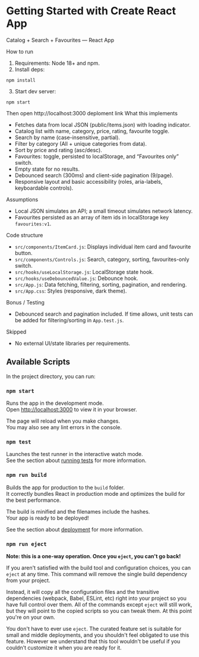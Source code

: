 # Getting Started with Create React App

Catalog + Search + Favourites — React App

How to run

1) Requirements: Node 18+ and npm.
2) Install deps:

```
npm install
```

3) Start dev server:

```
npm start
```

Then open http://localhost:3000
deploment link 
What this implements

- Fetches data from local JSON (public/items.json) with loading indicator.
- Catalog list with name, category, price, rating, favourite toggle.
- Search by name (case-insensitive, partial).
- Filter by category (All + unique categories from data).
- Sort by price and rating (asc/desc).
- Favourites: toggle, persisted to localStorage, and “Favourites only” switch.
- Empty state for no results.
- Debounced search (300ms) and client-side pagination (9/page).
- Responsive layout and basic accessibility (roles, aria-labels, keyboardable controls).

Assumptions

- Local JSON simulates an API; a small timeout simulates network latency.
- Favourites persisted as an array of item ids in localStorage key `favourites:v1`.

Code structure

- `src/components/ItemCard.js`: Displays individual item card and favourite button.
- `src/components/Controls.js`: Search, category, sorting, favourites-only switch.
- `src/hooks/useLocalStorage.js`: LocalStorage state hook.
- `src/hooks/useDebouncedValue.js`: Debounce hook.
- `src/App.js`: Data fetching, filtering, sorting, pagination, and rendering.
- `src/App.css`: Styles (responsive, dark theme).

Bonus / Testing

- Debounced search and pagination included. If time allows, unit tests can be added for filtering/sorting in `App.test.js`.

Skipped

- No external UI/state libraries per requirements.

## Available Scripts

In the project directory, you can run:

### `npm start`

Runs the app in the development mode.\
Open [http://localhost:3000](http://localhost:3000) to view it in your browser.

The page will reload when you make changes.\
You may also see any lint errors in the console.

### `npm test`

Launches the test runner in the interactive watch mode.\
See the section about [running tests](https://facebook.github.io/create-react-app/docs/running-tests) for more information.

### `npm run build`

Builds the app for production to the `build` folder.\
It correctly bundles React in production mode and optimizes the build for the best performance.

The build is minified and the filenames include the hashes.\
Your app is ready to be deployed!

See the section about [deployment](https://facebook.github.io/create-react-app/docs/deployment) for more information.

### `npm run eject`

**Note: this is a one-way operation. Once you `eject`, you can't go back!**

If you aren't satisfied with the build tool and configuration choices, you can `eject` at any time. This command will remove the single build dependency from your project.

Instead, it will copy all the configuration files and the transitive dependencies (webpack, Babel, ESLint, etc) right into your project so you have full control over them. All of the commands except `eject` will still work, but they will point to the copied scripts so you can tweak them. At this point you're on your own.

You don't have to ever use `eject`. The curated feature set is suitable for small and middle deployments, and you shouldn't feel obligated to use this feature. However we understand that this tool wouldn't be useful if you couldn't customize it when you are ready for it.
